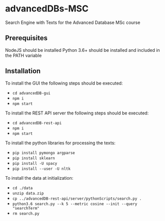 # advancedDBs-MSC
Search Engine with Texts for the Advanced Database MSc course

## Prerequisites

NodeJS should be installed
Python 3.6+ should be installed and included in the PATH variable

## Installation

To install the GUI the following steps should be executed:
- `cd advancedDB-gui`
- `npm i`
- `npm start`

To install the REST API server the following steps should be executed:
- `cd advancedDB-rest-api`
- `npm i`
- `npm start`

To install the python libraries for processing the texts:
- `pip install pymongo argparse`
- `pip install sklearn`
- `pip install -U spacy`
- `pip install --user -U nltk`

To install the data at initialization:
- `cd ./data`
- `unzip data.zip`
- `cp ../advancedDB-rest-api/server/pythonScripts/search.py .`
- `python3.6 search.py --k 5 --metric cosine --init --query "searchTerm"`
- `rm search.py`
